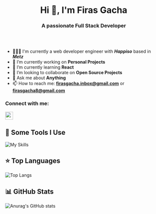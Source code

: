 <h1 align="center">Hi 👋, I'm Firas Gacha</h1>

<h3 align="center">A passionate Full  Stack Developer</h3>
<br></br>

- 👨🏻‍💻 I'm currently a web developer engineer with ***Happiso*** based in ***Metz***
- 🔭 I’m currently working on **Personal Projects**
- 🌱 I’m currently learning **React**
- 👯 I’m looking to collaborate on **Open Source Projects**
- 💬 Ask me about **Anything**
- 📫 How to reach me: **firasgacha.inbox@gmail.com** or **firasgacha8@gmail.com**


<h3 align="left">Connect with me:</h3>
<p>
  <a href="https://www.linkedin.com/in/firasgacha"><img src="https://img.shields.io/badge/linkedin-%230077B5.svg?&style=for-the-             badge&logo=linkedin&logoColor=white" height=25></a> 
</p>



<h2>🚀 Some Tools I Use</h2>

![My Skills](https://skillicons.dev/icons?i=react,js,ts,nodejs,mongodb,expressjs,html,css,tailwind,bootstrap,symfony,php,mysql,py,django,git,github,gitlab,stackoverflow,linux,vscode)
## ⭐ **Top Languages**

![Top Langs](https://github-readme-stats.vercel.app/api/top-langs/?username=firasgacha&theme=swift&layout=compact&hide=css)

## 📊 **GitHub Stats**

![Anurag's GitHub stats](https://github-readme-stats.vercel.app/api?username=firasgacha&show_icons=true&theme=swift)
